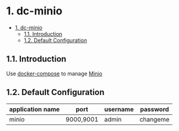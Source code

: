 # 1. dc-minio

- [1. dc-minio](#1-dc-minio)
  - [1.1. Introduction](#11-introduction)
  - [1.2. Default Configuration](#12-default-configuration)

## 1.1. Introduction

Use [docker-compose](https://github.com/docker/compose) to manage [Minio](https://min.io/)

## 1.2. Default Configuration

| application name | port | username | password |
| ---- |----|----| ----|
| minio | 9000,9001 | admin | changeme |

